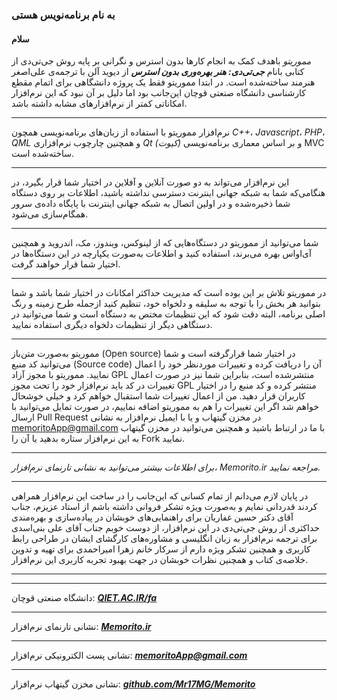 ### به نام برنامه‌نویس هستی
#### سلام
*مموریتو* باهدف کمک به انجام کارها بدون استرس و نگرانی بر پایه روش جی‌تی‌دی از کتابی بانام ***جی‌تی‌دی: هنر بهره‌وری بدون استرس*** از دیوید آلن با ترجمه‌ی علی‌اصغر هنرمند ساخته‌شده است. در ابتدا مموریتو فقط یک پروژه دانشگاهی برای اتمام مقطع کارشناسی دانشگاه صنعتی قوچان این‌جانب بود اما دلیل بر آن نبود که این نرم‌افزار امکاناتی کمتر از نرم‌افزارهای مشابه داشته باشد.
***
نرم‌افزار مموریتو با استفاده از زبان‌های برنامه‌نویسی همچون *C++*، *Javascript*، *PHP*، *QML* و همچنین چارچوب نرم‌افزاری *Qt (کیوت)* و بر اساس معماری برنامه‌نویسی MVC ساخته‌شده است.
***
این نرم‌افزار می‌تواند به دو صورت آنلاین و آفلاین در اختیار شما قرار بگیرد، در هنگامی‌که شما به شبکه جهانی اینترنت دسترسی نداشته باشید، اطلاعات بر روی دستگاه شما ذخیره‌شده و در اولین اتصال به شبکه جهانی اینترنت با پایگاه داده‌ی سرور همگام‌سازی می‌شود.
***
شما می‌توانید از مموریتو در دستگاه‌هایی که از لینوکس، ویندوز، مک، اندروید و همچنین آی‌اواس بهره می‌برند، استفاده کنید و اطلاعات به‌صورت یکپارچه در این دستگاه‌ها در اختیار شما قرار خواهند گرفت.
***
در مموریتو تلاش بر این بوده است که مدیریت حداکثر امکانات در اختیار شما باشد و شما بتوانید هر بخش را با توجه به سلیقه و دلخواه خود، تنظیم کنید ازجمله طرح زمینه و رنگ اصلی برنامه، البته دقت شود که این تنظیمات مختص به دستگاه است و شما می‌توانید در دستگاهی دیگر از تنظیمات دلخواه دیگری استفاده نمایید.
***
مموریتو به‌صورت متن‌باز (Open source) در اختیار شما قرارگرفته است و شما می‌توانید کد منبع (Source code) آن را دریافت کرده و تغییرات موردنظر خود را اعمال نمایید. مموریتو با مجوز آزاد GPL منتشرشده است، بنابراین شما نیز در صورت اعمال تغییرات در کد باید نرم‌افزار خود را تحت مجوز GPL منتشر کرده و کد منبع را در اختیار کاربران قرار دهید. من از اعمال تغییرات شما استقبال خواهم کرد و خیلی خوشحال خواهم شد اگر این تغییرات را هم به مموریتو اضافه نماییم، در صورت تمایل می‌توانید با ارسال Pull Request در مخزن گیتهاب و یا با ایمیل نرم‌افزار به نشانی memoritoApp@gmail.com با ما در ارتباط باشید و همچنین می‌توانید در مخزن گیتهاب به این نرم‌افزار ستاره بدهید یا آن را Fork نمایید.
***
*برای اطلاعات بیشتر می‌توانید به نشانی تارنمای نرم‌افزار، *Memorito.ir* مراجعه نمایید.*
***
در پایان لازم می‌دانم از تمام کسانی که این‌جانب را در ساخت این نرم‌افزار همراهی کردند قدردانی نمایم و به‌صورت ویژه تشکر فروانی داشته باشم از استاد عزیزم، جناب آقای دکتر حسین غفاریان برای راهنمایی‌های خوبشان در پیاده‌سازی و بهره‌مندی حداکثری از روش جی‌تی‌دی در این نرم‌افزار، از دوست خوبم جناب آقای علی بنی‌اسدی برای ترجمه نرم‌افزار به زبان انگلیسی و مشاوره‌های کارگشای ایشان در طراحی رابط کاربری و همچنین تشکر ویژه دارم از سرکار خانم زهرا امیراحمدی برای تهیه و تدوین خلاصه‌ی کتاب و همچنین نظرات خوبشان در جهت بهبود تجربه کاربری این نرم‌افزار.
***
***
دانشگاه صنعتی قوچان: [***QIET.AC.IR/fa***](https://qiet.ac.ir/fa)
***
نشانی تارنمای نرم‌افزار: [***Memorito.ir***](https://Memorito.ir)
***
نشانی پست الکترونیکی نرم‌افزار: [***memoritoApp@gmail.com***](mailto:memoritoapp@gmail.com)
***
نشانی مخزن گیتهاب نرم‌افزار: [***github.com/Mr17MG/Memorito***](https://github.com/Mr17MG/Memorito)
